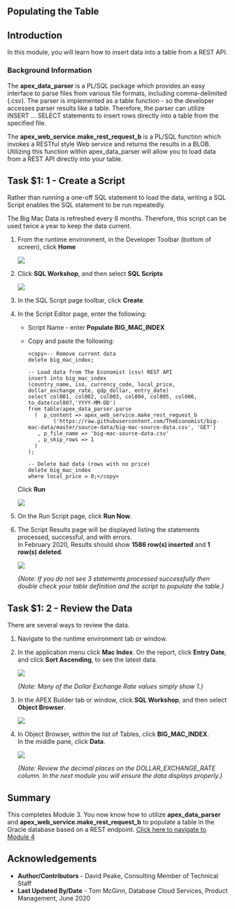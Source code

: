 ## Populating the Table

## Introduction

In this module, you will learn how to insert data into a table from a REST API.

### Background Information

The **apex\_data_parser** is a PL/SQL package which provides an easy interface to parse files from various file formats, including comma-delimited (.csv). The parser is implemented as a table function - so the developer accesses parser results like a table. Therefore, the parser can utilize INSERT ... SELECT statements to insert rows directly into a table from the specified file.

The **apex\_web\_service.make\_rest\_request\_b** is a PL/SQL function which invokes a RESTful style Web service and returns the results in a BLOB. Utilizing this function within apex_data_parser will allow you to load data from a REST API directly into your table.

## **Task $1: 1** - Create a Script
Rather than running a one-off SQL statement to load the data, writing a SQL Script enables the SQL statement to be run repeatedly.

The Big Mac Data is refreshed every 6 months. Therefore, this script can be used twice a year to keep the data current.

1. From the runtime environment, in the Developer Toolbar (bottom of screen), click **Home**

    ![](images/go-home.png " ")

2. Click **SQL Workshop**, and then select **SQL Scripts**

    ![](images/go-sql-scripts.png " ")

3. In the SQL Script page toolbar, click **Create**.

4. In the Script Editor page, enter the following:
    - Script Name - enter **Populate BIG\_MAC\_INDEX**
    -  Copy and paste the following:

        ```
        <copy>-- Remove current data
        delete big_mac_index;

        -- Load data from The Economist (csv) REST API
        insert into big_mac_index
        (country_name, iso, currency_code, local_price, dollar_exchange_rate, gdp_dollar, entry_date)  
        select col001, col002, col003, col004, col005, col006, to_date(col007,'YYYY-MM-DD')  
        from table(apex_data_parser.parse  
          (  p_content => apex_web_service.make_rest_request_b
                ('https://raw.githubusercontent.com/TheEconomist/big-mac-data/master/source-data/big-mac-source-data.csv', 'GET')  
           , p_file_name => 'big-mac-source-data.csv'  
           , p_skip_rows => 1  
          )  
        );

        -- Delete bad data (rows with no price)
        delete big_mac_index  
        where local_price = 0;</copy>
        ```
    Click **Run**

    ![](images/set-script.png " ")

5. On the Run Script page, click **Run Now**.

6. The Script Results page will be displayed listing the statements processed, successful, and with errors.     
    In February 2020, Results should show **1586 row(s) inserted** and **1 row(s) deleted**.

    ![](images/script-results.png " ")

    *{Note: If you do not see 3 statements processed successfully then double check your table definition and the script to populate the table.}*

## **Task $1: 2** - Review the Data
There are several ways to review the data.

1. Navigate to the runtime environment tab or window.

2. In the application menu click **Mac Index**.
    On the report, click **Entry Date**, and click **Sort Ascending**, to see the latest data.

    ![](images/runtime.png " ")

    *{Note: Many of the Dollar Exchange Rate values simply show 1.}*

3. In the APEX Builder tab or window, click **SQL Workshop**, and then select **Object Browser**.

    ![](images/go-object-browser.png " ")

4. In Object Browser, within the list of Tables, click **BIG\_MAC_INDEX**.  
    In the middle pane, click **Data**.

    ![](images/review-data.png " ")

    *{Note: Review the decimal places on the _DOLLAR\_EXCHANGE\_RATE_ column. In the next module you will ensure the data displays properly.}*

## **Summary**
This completes Module 3. You now know how to utilize **apex\_data\_parser** and **apex\_web\_service.make\_rest\_request\_b** to populate a table in the Oracle database based on a REST endpoint. [Click here to navigate to Module 4](?lab=lab-4-improving-report)

## **Acknowledgements**

 - **Author/Contributors** -  David Peake, Consulting Member of Technical Staff
 - **Last Updated By/Date** - Tom McGinn, Database Cloud Services, Product Management, June 2020

